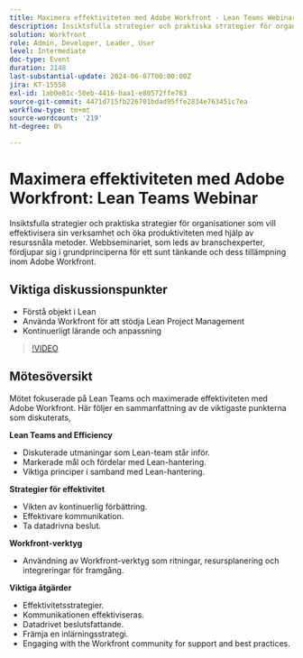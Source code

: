 ```yaml
---
title: Maximera effektiviteten med Adobe Workfront - Lean Teams Webinar
description: Insiktsfulla strategier och praktiska strategier för organisationer som vill effektivisera sin verksamhet och öka produktiviteten med hjälp av resurssnåla metoder. Webbseminariet, som handhas av branschexperter, fördjupar sig i grundprinciperna för ett sunt tänkande och dess tillämpning i Adobe Workfront.Viktiga diskussionsgrupper - Förstå Lean Principal ​ Using Workfront to Support Lean Project ManagementKontinuerligt lärande och anpassning
solution: Workfront
role: Admin, Developer, Leader, User
level: Intermediate
doc-type: Event
duration: 2148
last-substantial-update: 2024-06-07T00:00:00Z
jira: KT-15558
exl-id: 1ab0e81c-50eb-4416-baa1-e80572ffe783
source-git-commit: 4471d715fb226701bdad95ffe2834e763451c7ea
workflow-type: tm+mt
source-wordcount: '219'
ht-degree: 0%

---
```


# Maximera effektiviteten med Adobe Workfront: Lean Teams Webinar

Insiktsfulla strategier och praktiska strategier för organisationer som vill effektivisera sin verksamhet och öka produktiviteten med hjälp av resurssnåla metoder. Webbseminariet, som leds av branschexperter, fördjupar sig i grundprinciperna för ett sunt tänkande och dess tillämpning inom Adobe Workfront.

## Viktiga diskussionspunkter

* Förstå objekt i Lean
* Använda Workfront för att stödja Lean Project Management
* Kontinuerligt lärande och anpassning

>[!VIDEO](https://video.tv.adobe.com/v/3429287/?learn=on)

## Mötesöversikt

Mötet fokuserade på Lean Teams och maximerade effektiviteten med Adobe Workfront. Här följer en sammanfattning av de viktigaste punkterna som diskuterats,

**Lean Teams and Efficiency**

* Diskuterade utmaningar som Lean-team står inför.
* Markerade mål och fördelar med Lean-hantering.
* Viktiga principer i samband med Lean-hantering.

**Strategier för effektivitet**

* Vikten av kontinuerlig förbättring.
* Effektivare kommunikation.
* Ta datadrivna beslut.

**Workfront-verktyg**

* Användning av Workfront-verktyg som ritningar, resursplanering och integreringar för framgång.

**Viktiga åtgärder**

* Effektivitetsstrategier.
* Kommunikationen effektiviseras.
* Datadrivet beslutsfattande.
* Främja en inlärningsstrategi.
* Engaging with the Workfront community for support and best practices.